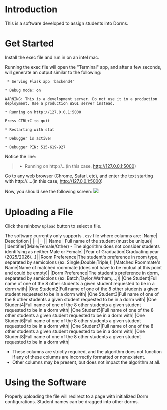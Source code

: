# Introduction
This is a software developed to assign students into Dorms.

# Get Started
Install the exec file and run in on an intel mac.

Running the exec file will open the "Terminal" app, and after a few seconds, will generate an output similar to the following:

	 * Serving Flask app 'backend4'

	* Debug mode: on

	WARNING: This is a development server. Do not use it in a production deployment. Use a production WSGI server instead.

	* Running on http://127.0.0.1:5000

	Press CTRL+C to quit

	* Restarting with stat

	* Debugger is active!

	* Debugger PIN: 515-619-927
Notice the line: 

> * Running on http://...(in this case, http://127.0.0.1:5000)

Go to any web browser (Chrome, Safari, etc), and enter the text starting with http://....(in this case, http://127.0.0.1:5000)

Now, you should see the following screen: 
<img src=https://i.postimg.cc/59nXbVp1/Screenshot-2024-05-30-at-4-27-55-PM.png></img>

# Uploading a File
Click the rainbow `Upload` button to select a file.

The software currently only supports `.csv` file where columns are:
|Name| Description |
|--|--|
| Name | Full name of the student (must be unique)|
|Identifier|(Male/Female/Other) - The algorithm does not consider students identifying as neither Male or Female|
|Year of Graduation|Graduating year (2025/2026/...)|
|Room Preference|The student's preference in room type, separated by semicolons (ex: Single;Double;Triple;)|
|Matched Roommate's Name|Name of matched roommate (does not have to be mutual at this point and could be empty)|
|Dorm Preference|The student's preference in dorm, separated by semicolons (ex: Batch;Taylor;Warham;...;)|
|One Student|Full name of one of the 8 other students a given student requested to be in a dorm with|
|One Student2|Full name of one of the 8 other students a given student requested to be in a dorm with|
|One Student3|Full name of one of the 8 other students a given student requested to be in a dorm with|
|One Student4|Full name of one of the 8 other students a given student requested to be in a dorm with|
|One Student5|Full name of one of the 8 other students a given student requested to be in a dorm with|
|One Student6|Full name of one of the 8 other students a given student requested to be in a dorm with|
|One Student7|Full name of one of the 8 other students a given student requested to be in a dorm with|
|One Student8|Full name of one of the 8 other students a given student requested to be in a dorm with|
* These columns are strictly required, and the algorithm does not function if any of these columns are incorrectly formatted or nonexistent.
* Other columns may be present, but does not impact the algorithm at all.

# Using the Software
Properly uploading the file will redirect to a page with initialized Dorm configurations.      Student names can be dragged into other dorms.  



 
